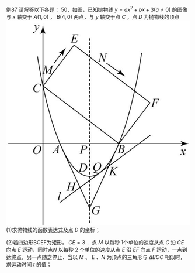 例87 请解答以下各题： 50．如图，已知抛物线 $y = a x ^ { 2 } + b x + 3 ( a \neq 0 )$ 的图像与 $x$ 轴交于 $A ( 1 , 0 )$ ， $B ( 4 , 0 )$ 两点，与 $y$ 轴交于点 $C$ ，点 $D$ 为抛物线的顶点
![](<../../qs_image_DB/专题3-2_一网打尽14类·二次函数的存在性问题（解析版）_/42f5c1b7d503fde4abb6e2b35946e260500ca40ab94869987d7572c80b687d69.jpg>)
(1)求抛物线的函数表达式及点 $D$ 的坐标；

(2)若四边形BCEF为矩形， $C E = 3$ ．点 $M$ 以每秒 1个单位的速度从点 $C$ 沿 $C E$ 向点 $E$ 运动，同时点$N$ 以每秒 2 个单位的速度从点 $E$ 沿 $E F$ 向点 $F$ 运动，一点到达终点，另一点随之停止．当以 $M$ 、 $E$ 、$N$ 为顶点的三角形与 $\Delta B O C$ 相似时，求运动时间 $t$ 的值；
